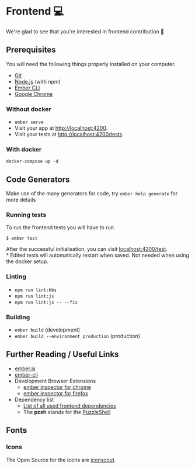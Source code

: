 # Frontend 💻

We're glad to see that you're interested in frontend contribution 💃

## Prerequisites

You will need the following things properly installed on your computer.

* [Git](https://git-scm.com/)
* [Node.js](https://nodejs.org/) (with npm)
* [Ember CLI](https://ember-cli.com/)
* [Google Chrome](https://google.com/chrome/)

### Without docker

* `ember serve`
* Visit your app at [http://localhost:4200](http://localhost:4200).
* Visit your tests at [http://localhost:4200/tests](http://localhost:4200/tests).

### With docker

`docker-compose up -d`

## Code Generators

Make use of the many generators for code, try `ember help generate` for more details

### Running tests
To run the frontend tests you will have to run

```
$ ember test
```

After the successful initialisation, you can visit [localhost:4200/test](http://localhost:4200/tests).  
\* Edited tests will automatically restart when saved. Not needed when using the docker setup.

### Linting

* `npm run lint:hbs`
* `npm run lint:js`
* `npm run lint:js -- --fix`

### Building

* `ember build` (development)
* `ember build --environment production` (production)


## Further Reading / Useful Links

* [ember.js](https://emberjs.com/)
* [ember-cli](https://ember-cli.com/)
* Development Browser Extensions
  * [ember inspector for chrome](https://chrome.google.com/webstore/detail/ember-inspector/bmdblncegkenkacieihfhpjfppoconhi)
  * [ember inspector for firefox](https://addons.mozilla.org/en-US/firefox/addon/ember-inspector/)
* Dependency list
  * [List of all used frontend dependencies](https://github.com/puzzle/cryptopus/wiki/Dependencies)
  * The **pzsh** stands for the [PuzzleShell](https://github.com/puzzle/puzzle-shell)

## Fonts 

### Icons 
The Open Source for the icons are [iconscout](https://iconscout.com/unicons/explore/line).
